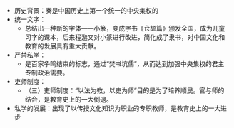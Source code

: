 - 历史背景：秦是中国历史上第一个统一的中央集权的
- 统一文字：
	- 总结出一种新的字体——小篆，变成字书《仓颉篇》颁发全国，成为儿童习字的课本，后来程邈又对小篆进行改进，简化成了隶书，对中国文化和教育的发展具有重大贡献。
- 严禁私学：
	- 是百家争鸣结束的标志，通过“焚书坑儒”，从而达到加强中央集权的君主专制政治需要。
- 吏师制度：
	- （三）吏师制度：“以法为教，以吏为师”目的是为了培养顺民。官与师的结合，是教育史上的一大倒退。
- 私学的发展：出现了以传授文化知识为职业的专职教师，是教育史上的一大进步